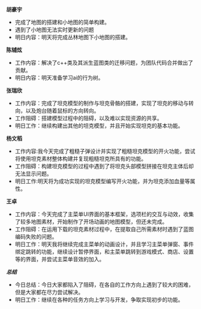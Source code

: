 **胡豪宇**

- 完成了地图的搭建和小地图的简单构建。
- 遇到了小地图无法实时更新的问题
- 明日内容：明天将完成丛林地图下小地图的搭建。

**陈辅炫**

- 工作内容：解决了c++类及其派生蓝图类的迁移问题，为团队代码合并做出了贡献。
- 明日内容：明天准备学习ai的行为树。

**张瑞欣**

- 工作内容：完成了坦克模型的制作与坦克骨骼的搭建，实现了坦克的移动与转向，以及炮台随着鼠标的方向转向。
- 工作阻碍：搭建模型过程中的阻碍，以及难以实现资源的共享。
- 明日工作：继续构建出其他的坦克模型，并且开始实现坦克的基本功能。

**杨文稻**

- 工作内容:我今天完成了粗糙子弹设计并实现了粗糙坦克模型的开火功能，尝试将使用坦克素材整体构建并复现粗糙坦克所具有的功能。
- 工作阻碍：构建坦克模型的过程中遇到了将坦克头部模型拼接在坦克主体后却无法显示问题。
- 明日工作:明天将为成功实现的坦克模型编写开火功能，并为坦克添加血量等属性。

**王卓**

- 工作内容：今天完成了主菜单UI界面的基本框架，选项栏的交互与动效，收集了较多地图素材，开始制作了开场动画的地图模型，但还未完成。
- 工作阻碍：在运用下载的坦克素材过程中，在提取自己所需素材时遇到了蓝图编码失败的问题。
- 明日工作：明天我将继续完成主菜单的动画设计，并且学习主菜单弹窗、事件绑定跳转的功能，继续设计暂停界面，和主菜单跳转到游戏模式、商店、设置等的界面，并尝试主菜单音效的加入。

***总结***
- 今日总结：今日大家都陷入了阻碍，在各自的工作方向上遇到了较大的困难，但是大家都在尽力尝试解决。
- 明日工作：继续在各种的任务方向上学习与开发，争取实现初步的功能。